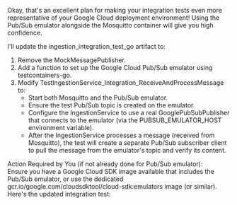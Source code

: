 Okay, that's an excellent plan for making your integration tests even more representative of your Google Cloud deployment environment\! Using the Pub/Sub emulator alongside the Mosquitto container will give you high confidence.

I'll update the ingestion\_integration\_test\_go artifact to:

1. Remove the MockMessagePublisher.
2. Add a function to set up the Google Cloud Pub/Sub emulator using testcontainers-go.
3. Modify TestIngestionService\_Integration\_ReceiveAndProcessMessage to:
    * Start both Mosquitto and the Pub/Sub emulator.
    * Ensure the test Pub/Sub topic is created on the emulator.
    * Configure the IngestionService to use a real GooglePubSubPublisher that connects to the emulator (via the PUBSUB\_EMULATOR\_HOST environment variable).
    * After the IngestionService processes a message (received from Mosquitto), the test will create a separate Pub/Sub subscriber client to pull the message from the emulator's topic and verify its content.

Action Required by You (if not already done for Pub/Sub emulator):  
Ensure you have a Google Cloud SDK image available that includes the Pub/Sub emulator, or use the dedicated gcr.io/google.com/cloudsdktool/cloud-sdk:emulators image (or similar).  
Here's the updated integration test:

